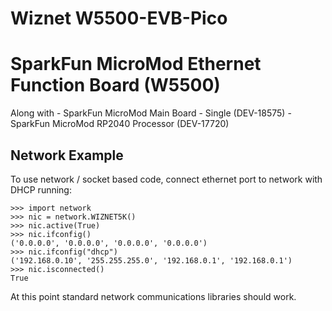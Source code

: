 # Wiznet W5500-EVB-Pico
# SparkFun MicroMod Ethernet Function Board (W5500)
Along with
    - SparkFun MicroMod Main Board - Single (DEV-18575)
    - SparkFun MicroMod RP2040 Processor (DEV-17720)

## Network Example

To use network / socket based code, connect ethernet port to network with DHCP running:

```
>>> import network
>>> nic = network.WIZNET5K()
>>> nic.active(True)
>>> nic.ifconfig()
('0.0.0.0', '0.0.0.0', '0.0.0.0', '0.0.0.0')
>>> nic.ifconfig("dhcp")
('192.168.0.10', '255.255.255.0', '192.168.0.1', '192.168.0.1')
>>> nic.isconnected()
True
```
At this point standard network communications libraries should work.
